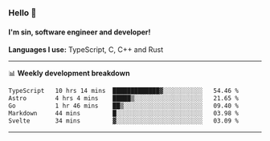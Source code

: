 ### Hello 👋
#### I'm sin, software engineer and developer!

**Languages I use:** TypeScript, C, C++ and Rust

---
📊 **Weekly development breakdown**

<!--START_SECTION:waka-->

```txt
TypeScript   10 hrs 14 mins  █████████████▓░░░░░░░░░░░   54.46 %
Astro        4 hrs 4 mins    █████▒░░░░░░░░░░░░░░░░░░░   21.65 %
Go           1 hr 46 mins    ██▒░░░░░░░░░░░░░░░░░░░░░░   09.40 %
Markdown     44 mins         █░░░░░░░░░░░░░░░░░░░░░░░░   03.98 %
Svelte       34 mins         ▓░░░░░░░░░░░░░░░░░░░░░░░░   03.09 %
```

<!--END_SECTION:waka-->

---
